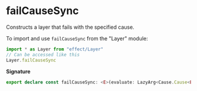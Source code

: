 # failCauseSync

Constructs a layer that fails with the specified cause.

To import and use `failCauseSync` from the "Layer" module:

```ts
import * as Layer from "effect/Layer"
// Can be accessed like this
Layer.failCauseSync
```

**Signature**

```ts
export declare const failCauseSync: <E>(evaluate: LazyArg<Cause.Cause<E>>) => Layer<never, E, unknown>
```
